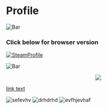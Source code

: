 # Profile

![`Bar`](https://cdn.discordapp.com/attachments/584355797366997002/889006586406772746/4M7IWwP.png)

### Click below for browser version

[![`SteamProfile`](https://user-images.githubusercontent.com/64295233/133945787-4402f6ef-ec05-406f-92d7-8511a60289d7.png)](https://steamcommunity.com/id/dxrpy/)

![`Bar`](https://cdn.discordapp.com/attachments/584355797366997002/889006586406772746/4M7IWwP.png)


<p align="center">
  <a href="url"><img src="https://user-images.githubusercontent.com/64295233/133946103-2529b434-e3aa-49e7-94bd-7901446328a1.png"/></a>
</p>

<a href="url">link text</a>

![sefevhv](https://user-images.githubusercontent.com/64295233/133946103-2529b434-e3aa-49e7-94bd-7901446328a1.png)    ![drhdrhd](https://user-images.githubusercontent.com/64295233/133946106-42fb8d86-cac2-4cea-b0f8-a8365e91110b.png)     ![evfhjevhaf](https://user-images.githubusercontent.com/64295233/133946107-79ba7158-e795-4661-b968-47b858d1a1b5.png)
